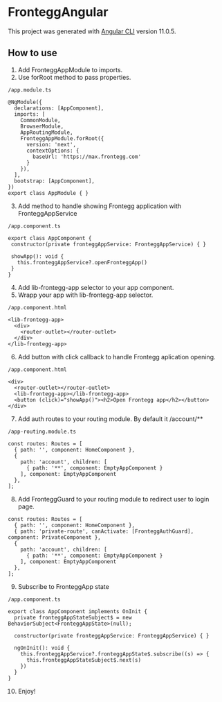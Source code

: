 # FronteggAngular

This project was generated with [Angular CLI](https://github.com/angular/angular-cli) version 11.0.5.

## How to use

1.  Add FronteggAppModule to imports.
2.  Use forRoot method to pass properties.

```
/app.module.ts

@NgModule({
  declarations: [AppComponent],
  imports: [
    CommonModule,
    BrowserModule,
    AppRoutingModule,
    FronteggAppModule.forRoot({
      version: 'next',
      contextOptions: {
        baseUrl: 'https://max.frontegg.com'
      }
    }),
  ],
  bootstrap: [AppComponent],
})
export class AppModule { }
```

3.  Add method to handle showing Frontegg application with FronteggAppService

```
/app.component.ts

export class AppComponent {
 constructor(private fronteggAppService: FronteggAppService) { }

 showApp(): void {
   this.fronteggAppService?.openFronteggApp()
 }
}
```

4. Add lib-frontegg-app selector to your app component.
5. Wrapp your app with lib-frontegg-app selector.

```
/app.component.html

<lib-frontegg-app>
  <div>
    <router-outlet></router-outlet>
  </div>
</lib-frontegg-app>
```

6. Add button with click callback to handle Frontegg aplication opening.

```
/app.component.html

<div>
  <router-outlet></router-outlet>
  <lib-frontegg-app></lib-frontegg-app>
  <button (click)="showApp()"><h2>Open Frontegg app</h2></button>
</div>
```

7. Add auth routes to your routing module. By default it /account/**

```
/app-routing.module.ts

const routes: Routes = [
  { path: '', component: HomeComponent },
  {
    path: 'account', children: [
      { path: '**', component: EmptyAppComponent }
    ], component: EmptyAppComponent
  },
];
```

8. Add FronteggGuard to your routing module to redirect user to login page.

```
const routes: Routes = [
  { path: '', component: HomeComponent },
  { path: 'private-route', canActivate: [FronteggAuthGuard], component: PrivateComponent },
  {
    path: 'account', children: [
      { path: '**', component: EmptyAppComponent }
    ], component: EmptyAppComponent
  },
];
```

9. Subscribe to FronteggApp state

```
/app.component.ts

export class AppComponent implements OnInit {
  private fronteggAppStateSubject$ = new BehaviorSubject<FronteggAppState>(null);

  constructor(private fronteggAppService: FronteggAppService) { }

  ngOnInit(): void {
    this.fronteggAppService?.fronteggAppState$.subscribe((s) => {
      this.fronteggAppStateSubject$.next(s)
    })
  }
}
```

10. Enjoy!
